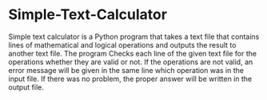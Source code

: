 # Simple-Text-Calculator
Simple text calculator is a Python program that takes a text file that contains lines of mathematical and logical operations and outputs the result to another
text file. The program Checks each line of the given text file for the operations whether they are valid or not. If the operations are not valid, an error message will be 
given in the same line which operation was in the input file. If there was no problem, the proper answer will be written in the output file.
